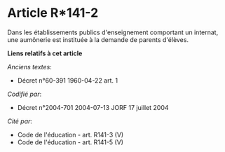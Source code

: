 # Article R*141-2

Dans les établissements publics d'enseignement comportant un internat, une aumônerie est instituée à la demande de parents
d'élèves.

**Liens relatifs à cet article**

_Anciens textes_:

  - Décret n°60-391 1960-04-22 art. 1

_Codifié par_:

  - Décret n°2004-701 2004-07-13 JORF 17 juillet 2004

_Cité par_:

  - Code de l'éducation - art. R141-3 (V)
  - Code de l'éducation - art. R141-5 (V)
